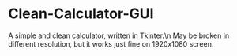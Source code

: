 # Clean-Calculator-GUI
A simple and clean calculator, written in Tkinter.\n
May be broken in different resolution, but it works just fine on 1920x1080 screen.
